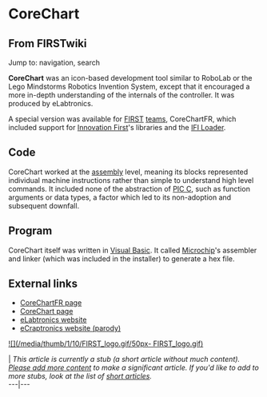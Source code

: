 # CoreChart

## From FIRSTwiki

Jump to: navigation, search

**CoreChart** was an icon-based development tool similar to RoboLab or the Lego Mindstorms Robotics Invention System, except that it encouraged a more in-depth understanding of the internals of the controller. It was produced by eLabtronics.

A special version was available for [FIRST](first) [teams](team), CoreChartFR, which included support for [Innovation First](Innovation_First%2C_Inc. "Innovation First,
Inc.")'s libraries and the [IFI Loader](IFI_Loader "IFI Loader").

## Code

CoreChart worked at the [assembly](Assembly "Assembly") level, meaning its blocks represented individual machine instructions rather than simple to understand high level commands. It included none of the abstraction of [PIC C](PIC_C "PIC C"), such as function arguments or data types, a factor which led to its non-adoption and subsequent downfall.

## Program

CoreChart itself was written in [Visual Basic](http://www.wikipedia.org/wiki/Visual_Basic "wikipedia:Visual_Basic"). It called [Microchip](Microchip "Microchip")'s assembler and linker (which was included in the installer) to generate a hex file.

## External links

- [CoreChartFR page](http://www.elabtronics.com/CoreChartFR.htm "http://www.elabtronics.com/CoreChartFR.htm")
- [CoreChart page](http://www.elabtronics.com/products_cat_CoreChart.htm "http://www.elabtronics.com/products_cat_CoreChart.htm")
- [eLabtronics website](http://www.elabtronics.com/default.htm "http://www.elabtronics.com/default.htm")
- [eCraptronics website (parody)](http://ecraptronics.com/ "http://ecraptronics.com/")

[![](/media/thumb/1/10/FIRST_logo.gif/50px-
FIRST_logo.gif)](Image:FIRST_logo.gif)

| _This article is currently a stub (a short article without much content). [Please add more content](http://www.firstwiki.net/index.php?title=CoreChart&action=edit "http://www.firstwiki.net/index.php?title=CoreChart&action=edit") to make a significant article. If you'd like to add to more stubs, look at the list of [short articles](Special:Shortpages "Special:Shortpages")._<br>
---|---
